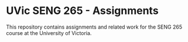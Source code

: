 # UVic SENG 265 - Assignments

This repository contains assignments and related work for the SENG 265 course at the University of Victoria.
